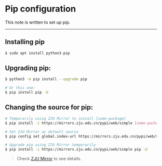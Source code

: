 # Pip configuration

This note is written to set up pip.

---

## Installing pip

```bash
$ sudo apt install python3-pip
```

## Upgrading pip:

```bash
$ python3 -m pip install --upgrade pip

# Or this one:
$ pip install pip -U
```

## Changing the source for pip:

```bash
# Temporarily using ZJU Mirror to install [some-package]
$ pip install -i https://mirrors.zju.edu.cn/pypi/web/simple [some-package]

# Set ZJU Mirror as default source
$ pip config set global.index-url https://mirrors.zju.edu.cn/pypi/web/simple

# Upgrade pip using ZJU Mirror temporarily
$ pip install -i https://mirrors.zju.edu.cn/pypi/web/simple pip -U
```

> Check [ZJU Mirror](http://mirrors.zju.edu.cn/docs/pypi/) to see details.
